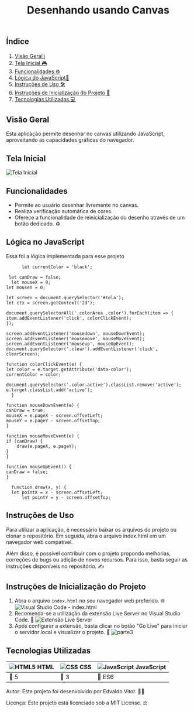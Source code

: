 <body>
  <header>
    <h1>Desenhando usando Canvas</h1>
  </header>
  <main>
    <h2>Índice</h2>
    <ol>
      <li><a href="#visão-geral">Visão Geral ℹ️</a></li>
      <li><a href="#tela-do-dashboard">Tela Inicial 🎮</a></li>
      <li><a href="#business-rules">Funcionalidades ⚙️</a></li>
      <li><a href="#logic-js">Lógica do JavaScript🧠<a/></li>
      <li><a href="#funcionamento-dos-filtros">Instruções de Uso 🛠️</a></li>
      <li><a href="#instruções-de-inicialização-do-projeto">Instruções de Inicialização do Projeto 🚀</a></li>
      <li><a href="#tecnologias-utilizadas">Tecnologias Utilizadas 💻</a></li>
    </ol>
    <section id="visão-geral">
      <h2>Visão Geral</h2>
      <p>Esta aplicação permite desenhar no canvas utilizando JavaScript, aproveitando as capacidades gráficas do navegador.</p>
    </section>
    <section id="tela-do-dashboard">
      <h2>Tela Inicial</h2>
      <img src="https://github.com/edvaldovitor250/drawing-canvas/assets/116117189/1e457cf5-4d85-44ec-8497-4223baefea1c" alt="Tela Inicial">
    </section>
    <section id="business-rules">
      <h2>Funcionalidades</h2>
      <ul>
        <li>Permite ao usuário desenhar livremente no canvas.</li>
        <li>Realiza verificação automática de cores.</li>
        <li>Oferece a funcionalidade de reinicialização do desenho através de um botão dedicado. ♻️</li>
      </ul>
    </section>
    <section id="logic-js">
      <h2>Lógica no JavaScript</h2>
      <p>Essa foi a lógica implementada para esse projeto</p>
        
          let currentColor = 'black';

     let canDraw = false;
      let mouseX = 0;
    let mouseY = 0;

    let screen = document.querySelector('#tela');
    let ctx = screen.getContext('2d');

    document.querySelectorAll('.colorArea .color').forEach(item => {
    item.addEventListener('click', colorClickEvent);
    });

    screen.addEventListener('mousedown', mouseDownEvent);
    screen.addEventListener('mousemove', mouseMoveEvent);
    screen.addEventListener('mouseup', mouseUpEvent);
    document.querySelector('.clear').addEventListener('click', clearScreen);

    function colorClickEvent(e) {
    let color = e.target.getAttribute('data-color');
    currentColor = color;

    document.querySelector('.color.active').classList.remove('active');
    e.target.classList.add('active');
      }

    function mouseDownEvent(e) {
    canDraw = true;
    mouseX = e.pageX - screen.offsetLeft;
    mouseY = e.pageY - screen.offsetTop;
    }

    function mouseMoveEvent(e) {
    if (canDraw) {
        draw(e.pageX, e.pageY);
    }
    }

    function mouseUpEvent() {
    canDraw = false;
    }

      function draw(x, y) {
      let pointX = x - screen.offsetLeft;
          let pointY = y - screen.offsetTop;
          
      
  </section>
    <section id="funcionamento-dos-filtros">
      <h2>Instruções de Uso</h2>
      <p>Para utilizar a aplicação, é necessário baixar os arquivos do projeto ou clonar o repositório. Em seguida, abra o arquivo index.html em um navegador web compatível.</p>
      <p>Além disso, é possível contribuir com o projeto propondo melhorias, correções de bugs ou adição de novos recursos. Para isso, basta seguir as instruções disponíveis no repositório. ✍️</p>
    </section>
    <section id="instruções-de-inicialização-do-projeto">
      <h2>Instruções de Inicialização do Projeto</h2>
      <ol>
        <li>Abra o arquivo <code>index.html</code> no seu navegador web preferido. 🌐
          <img src="https://github.com/edvaldovitor250/dashbord/assets/116117189/8b9fb383-d9e5-44b8-9e54-dff95d16fb44" alt="Visual Studio Code - index.html">
        </li>
        <li>Recomenda-se a utilização da extensão Live Server no Visual Studio Code. 🚀
          <img src="https://github.com/edvaldovitor250/dashbord/assets/116117189/88c85725-2358-4f13-b6ed-1e9270f87beb" alt="Extensão Live Server">
        </li>
        <li>Após configurar a extensão, basta clicar no botão "Go Live" para iniciar o servidor local e visualizar o projeto. 🚀
          <img src="https://github.com/edvaldovitor250/jogo-da-velha/assets/116117189/abf9458d-1816-43d1-abe0-8693d8d0a462" alt="parte3">
        </li>
      </ol>
    </section>
    <section id="tecnologias-utilizadas">
      <h2>Tecnologias Utilizadas</h2>
      <table>
        <thead>
          <tr>
            <th><img src="https://skillicons.dev/icons?i=html" alt="HTML5"> HTML</th>
            <th><img src="https://skillicons.dev/icons?i=css" alt="CSS"> CSS</th>
            <th><img src="https://skillicons.dev/icons?i=js" alt="JavaScript"> JavaScript</th>
          </tr>
        </thead>
        <tbody>
          <tr>
            <td>🔖 5</td>
            <td>🔖 3</td>
            <td>🔖 ES6</td>
          </tr>
        </tbody>
      </table>
    </section>
    <footer>
      <p>Autor: Este projeto foi desenvolvido por Edvaldo Vitor. 👨‍💻</p>
      <p>Licença: Este projeto está licenciado sob a MIT License. ⚖️</p>
    </footer>
  </main>
</body>
